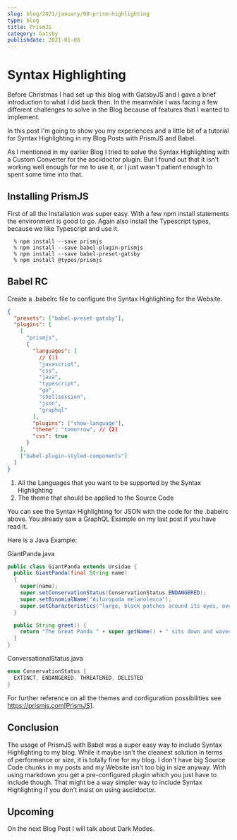 ```yaml
---
slug: blog/2021/january/08-prism-highlighting
type: blog
title: PrismJS
category: Gatsby
publishdate: 2021-01-08
---
```


# Syntax Highlighting

Before Christmas I had set up this blog with GatsbyJS and I gave a brief introduction to what I did back then.
In the meanwhile I was facing a few different challenges to solve in the Blog because of features that I wanted to implement.

In this post I'm going to show you my experiences and a little bit of a tutorial for Syntax Highlighting in my Blog Posts with
PrismJS and Babel.

As I mentioned in my earlier Blog I tried to solve the Syntax Highlighting with a Custom Converter for the asciidoctor plugin.
But I found out that it isn't working well enough for me to use it, or I just wasn't patient enough to spent some time into that.

## Installing PrismJS

First of all the Installation was super easy.
With a few npm install statements the environment is good to go. Again also install the Typescript types, because we like Typescript and use it.

```shellsession
  % npm install --save prismjs
  % npm install --save babel-plugin-prismjs
  % npm install --save babel-preset-gatsby
  % npm install @types/prismjs
```

## Babel RC

Create a .babelrc file to configure the Syntax Highlighting for the Website.

```json
{
  "presets": ["babel-preset-gatsby"],
  "plugins": [
    [
      "prismjs",
      {
        "languages": [
          // (1)
          "javascript",
          "css",
          "java",
          "typescript",
          "go",
          "shellsession",
          "json",
          "graphql"
        ],
        "plugins": ["show-language"],
        "theme": "tomorrow", // (2)
        "css": true
      }
    ],
    ["babel-plugin-styled-components"]
  ]
}
```

1. All the Languages that you want to be supported by the Syntax Highlighting
2. The theme that should be applied to the Source Code

You can see the Syntax Highlighting for JSON with the code for the .babelrc above.
You already saw a GraphQL Example on my last post if you have read it.

Here is a Java Example:

GiantPanda.java

```java
public class GiantPanda extends Ursidae {
  public GiantPanda(final String name)
  {
    super(name);
    super.setConservationStatus(ConservationStatus.ENDANGERED);
    super.setBinomialName("Ailuropoda melanoleuca");
    super.setCharacteristics("large, black patches around its eyes, over the ears, and across its round body");
  }

  public String greet() {
    return "The Great Panda " + super.getName() + " sits down and waves back at you while smiling!"
  }
}
```

ConversationalStatus.java

```java
enum ConservationStatus {
  EXTINCT, ENDANGERED, THREATENED, DELISTED
}
```

For further reference on all the themes and configuration possibilities see https://prismjs.com[PrismJS].

## Conclusion

The usage of PrismJS with Babel was a super easy way to include Syntax Highlighting to my blog.
While it maybe isn't the cleanest solution in terms of performance or size, it is totally fine for my blog.
I don't have big Source Code chunks in my posts and my Website isn't too big in size anyway.
With using markdown you get a pre-configured plugin which you just have to include though. That might be a way simpler
way to include Syntax Highlighting if you don't insist on using asciidoctor.

## Upcoming

On the next Blog Post I will talk about Dark Modes.
